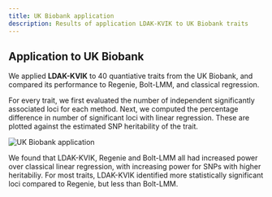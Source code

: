 ```yaml
---
title: UK Biobank application
description: Results of application LDAK-KVIK to UK Biobank traits
---
```


## Application to UK Biobank 

We applied **LDAK-KVIK** to 40 quantiative traits from the UK Biobank, and compared its performance to Regenie, Bolt-LMM, and classical regression. 

For every trait, we first evaluated the number of independent significantly associated loci for each method. Next, we computed the percentage difference in number of significant loci with linear regression. These are plotted against the estimated SNP heritability of the trait.

<img title="UK Biobank application" alt="UK Biobank application" src="/assets/img/Figure3.png">

We found that LDAK-KVIK, Regenie and Bolt-LMM all had increased power over classical linear regression, with increasing power for SNPs with higher heritabiliy. For most traits, LDAK-KVIK identified more statistically significant loci compared to Regenie, but less than Bolt-LMM.
